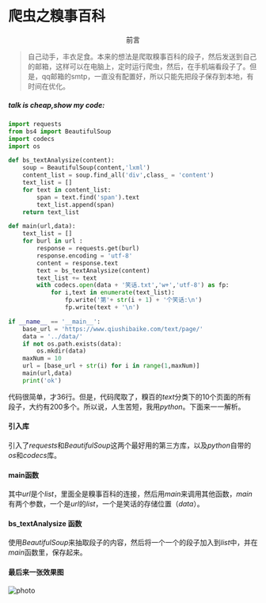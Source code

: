 # 爬虫之糗事百科

<center >前言</center>

>自己动手，丰衣足食。本来的想法是爬取糗事百科的段子，然后发送到自己的邮箱，这样可以在电脑上，定时运行爬虫，然后，在手机端看段子了。但是，qq邮箱的smtp，一直没有配置好，所以只能先把段子保存到本地，有时间在优化。

<!--more-->

##### talk is cheap,show my code:

```python
import requests
from bs4 import BeautifulSoup
import codecs
import os 

def bs_textAnalysize(content):
    soup = BeautifulSoup(content,'lxml')
    content_list = soup.find_all('div',class_ = 'content')
    text_list = []
    for text in content_list:
        span = text.find('span').text
        text_list.append(span)
    return text_list

def main(url,data):
    text_list = []
    for burl in url :
        response = requests.get(burl)
        response.encoding = 'utf-8'
        content = response.text
        text = bs_textAnalysize(content)
        text_list += text
        with codecs.open(data + '笑话.txt','w+','utf-8') as fp:
            for i,text in enumerate(text_list):
                fp.write('第'+ str(i + 1) + '个笑话:\n')
                fp.write(text + '\n')

if __name__ == '__main__':
    base_url = 'https://www.qiushibaike.com/text/page/'
    data = '../data/'
    if not os.path.exists(data):
        os.mkdir(data)
    maxNum = 10
    url = [base_url + str(i) for i in range(1,maxNum)]
    main(url,data)
    print('ok')
```

代码很简单，才36行。但是，代码爬取了，糗百的*text*分类下的10个页面的所有段子，大约有200多个。所以说，人生苦短，我用*python*。下面来一一解析。

#### 引入库

引入了*requests*和*BeautifulSoup*这两个最好用的第三方库，以及*python*自带的*os*和*codecs*库。

#### main函数

其中*url*是个*list*，里面全是糗事百科的连接，然后用*main*来调用其他函数，*main*有两个参数，一个是*url*的*list*，一个是笑话的存储位置（*data*）。

#### bs_textAnalysize 函数

使用*BeautifulSoup*来抽取段子的内容，然后将一个一个的段子加入到*list*中，并在*main*函数里，保存起来。

#### 最后来一张效果图

![photo](http://owzdb6ojd.bkt.clouddn.com/17-10-26/63642657.jpg)
